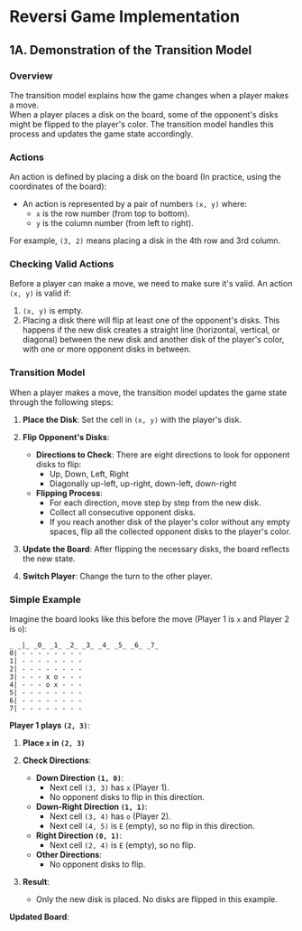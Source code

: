# Reversi Game Implementation

## 1A. Demonstration of the Transition Model

### Overview

The transition model explains how the game changes when a player makes a move.  
When a player places a disk on the board, some of the opponent's disks might be flipped to the player's color. The transition model handles this process and updates the game state accordingly.

### Actions

An action is defined by placing a disk on the board (In practice, using the coordinates of the board):

- An action is represented by a pair of numbers `(x, y)` where:
  - `x` is the row number (from top to bottom).
  - `y` is the column number (from left to right).

For example, `(3, 2)` means placing a disk in the 4th row and 3rd column.

### Checking Valid Actions

Before a player can make a move, we need to make sure it's valid. An action `(x, y)` is valid if:

1. `(x, y)` is empty.
2. Placing a disk there will flip at least one of the opponent's disks. This happens if the new disk creates a straight line (horizontal, vertical, or diagonal) between the new disk and another disk of the player's color, with one or more opponent disks in between.

### Transition Model

When a player makes a move, the transition model updates the game state through the following steps:

1. **Place the Disk**: Set the cell in `(x, y)` with the player's disk.

2. **Flip Opponent's Disks**:
   - **Directions to Check**: There are eight directions to look for opponent disks to flip:
     - Up, Down, Left, Right
     - Diagonally up-left, up-right, down-left, down-right
   - **Flipping Process**:
     - For each direction, move step by step from the new disk.
     - Collect all consecutive opponent disks.
     - If you reach another disk of the player's color without any empty spaces, flip all the collected opponent disks to the player's color.

3. **Update the Board**: After flipping the necessary disks, the board reflects the new state.

4. **Switch Player**: Change the turn to the other player.

### Simple Example

Imagine the board looks like this before the move (Player 1 is `x` and Player 2 is `o`):

```
̲ ̲|̲ ̲0̲ ̲1̲ ̲2̲ ̲3̲ ̲4̲ ̲5̲ ̲6̲ ̲7̲
0| - - - - - - - -  
1| - - - - - - - -  
2| - - - - - - - -  
3| - - - x o - - -   
4| - - - o x - - -  
5| - - - - - - - -  
6| - - - - - - - -  
7| - - - - - - - - 
```


**Player 1 plays `(2, 3)`**:

1. **Place `x` in `(2, 3)`**

2. **Check Directions**:
   - **Down Direction `(1, 0)`**:
     - Next cell `(3, 3)` has `x` (Player 1).
     - No opponent disks to flip in this direction.
   - **Down-Right Direction `(1, 1)`**:
     - Next cell `(3, 4)` has `o` (Player 2).
     - Next cell `(4, 5)` is `E` (empty), so no flip in this direction.
   - **Right Direction `(0, 1)`**:
     - Next cell `(2, 4)` is `E` (empty), so no flip.
   - **Other Directions**:
     - No opponent disks to flip.

3. **Result**:
   - Only the new disk is placed. No disks are flipped in this example.

**Updated Board**:

